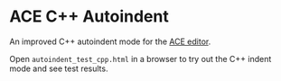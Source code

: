 # ACE C++ Autoindent

An improved C++ autoindent mode for the [ACE editor](http://ace.c9.io/). 

Open `autoindent_test_cpp.html` in a browser to try out the C++ indent mode and see test results.
